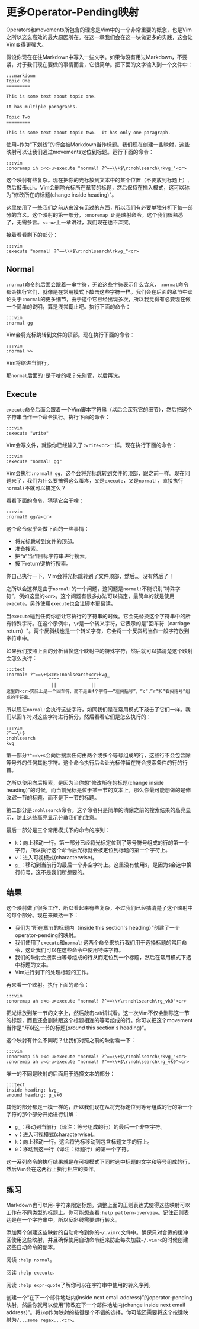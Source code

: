 更多Operator-Pending映射
==============================

Operators和movements所包含的理念是Vim中的一个非常重要的概念，也是Vim之所以这么高效的最大原因所在。在这一章我们会在这一块做更多的实践，这会让Vim变得更强大。

假设你现在在往Markdown中写入一些文字。如果你没有用过Markdown，不要紧，对于我们现在要做的事情而言，它很简单。把下面的文字输入到一个文件中：

    :::markdown
    Topic One
    =========

    This is some text about topic one.

    It has multiple paragraphs.

    Topic Two
    =========

    This is some text about topic two.  It has only one paragraph.

使用`=`作为“下划线”的行会被Markdown当作标题。我们现在创建一些映射，这些映射可以让我们通过movements定位到标题。运行下面的命令：

    :::vim
    :onoremap ih :<c-u>execute "normal! ?^==\\+$\r:nohlsearch\rkvg_"<cr>

这个映射有些复杂。现在把你的光标放到文本中的某个位置（不要放到标题上）,然后敲击`cih`。Vim会删除光标所在章节的标题，然后保持在插入模式，这可以称为"修改所在的标题(change inside heading)"。

这里使用了一些我们之前从来没有见过的东西，所以我们有必要单独分析下每一部分的含义。这个映射的第一部分，`:onoremap ih`是映射命令，这个我们很熟悉了，无需多言。`<c-u>`上一章讲过，我们现在也不深究。

接着看看剩下的部分：

    :::vim
    :execute "normal! ?^==\\+$\r:nohlsearch\rkvg_"<cr>

Normal
------

`:normal`命令的后面会跟着一串字符，无论这些字符表示什么含义，`:normal`命令都会执行它们，就像是在常用模式下敲击这些字符一样。我们会在后面的章节中谈论关于`:normal`的更多细节，由于这个它已经出现多次，所以我觉得有必要现在做一个简单的说明，算是浅尝辄止吧。执行下面的命令：

    :::vim
    :normal gg

Vim会将光标跳转到文件的顶部。现在执行下面的命令：

    :::vim
    :normal >>

Vim将缩进当前行。

那`normal`后面的`!`是干啥的呢？先别管，以后再说。

Execute
-------

`execute`命令后面会跟着一个Vim脚本字符串（以后会深究它的细节），然后把这个字符串当作一个命令执行。执行下面的命令：

    :::vim
    :execute "write"

Vim会写文件，就像你已经输入了`:write<cr>`一样。现在执行下面的命令：

    :::vim
    :execute "normal! gg"

Vim会执行`:normal! gg`，这个会将光标跳转到文件的顶部，跟之前一样。现在问题来了，我们为什么要搞得这么蛋疼，又是`execute`，又是`normal!`，直接执行`normal!`不就可以搞定么？

看看下面的命令，猜猜它会干啥：

    :::vim
    :normal! gg/a<cr>

这个命令似乎会做下面的一些事情：

* 将光标跳转到文件的顶部。
* 准备搜索。
* 把“a”当作目标字符串进行搜索。
* 按下return键执行搜索。

你自己执行一下，Vim会将光标跳转到了文件顶部，然后。。没有然后了！

之所以会这样是由于`normal!`的一个问题，这问题是`normal!`不能识别“特殊字符”，例如这里的`<cr>`。这个问题有很多办法可以搞定，最简单的就是使用`execute`，另外使用`execute`也会让脚本更易读。

当`execute`碰到任何你想让它执行的字符串的时候。它会先替换这个字符串中的所有特殊字符。在这个示例中，`\r`是一个转义字符，它表示的是"回车符（carriage return）"。两个反斜线也是一个转义字符，它会将一个反斜线当作一般字符放到字符串中。

如果我们按照上面的分析替换这个映射中的特殊字符，然后就可以搞清楚这个映射会怎么执行：

    :::text
    :normal! ?^==\+$<cr>:nohlsearch<cr>kvg_
                    ^^^^           ^^^^
                     ||             ||
    这里的<cr>实际上是一个回车符，而不是由4个字符——“左尖括号”，“c“，”r“和“右尖括号”组成的字符串。

所以现在`normal!`会执行这些字符，如同我们是在常用模式下敲击了它们一样。我们以回车符对这些字符进行拆分，然后看看它们是怎么执行的：

    :::vim
    ?^==\+$
    :nohlsearch
    kvg_

第一部分`?^==\+$`会向后搜索任何由两个或多个等号组成的行，这些行不会包含除等号外的任何其他字符。这个命令执行后会让光标停留在符合搜索条件的行的行首。

之所以使用向后搜索，是因为当你想“修改所在的标题(change inside heading)”的时候，而当前光标是位于某一节的文本上，那么你最可能想做的是修改*这*一节的标题，而不是下一节的标题。

第二部分是`:nohlsearch`命令。这个命令只是简单的清除之前的搜索结果的高亮显示，防止这些高亮显示分散我们的注意。

最后一部分是三个常用模式下的命令的序列：

* `k`：向上移动一行。第一部分已经将光标定位到了等号符号组成的行的第一个字符，所以执行这个命令后光标就会被定位到标题的第一个字符上。
* `v`：进入可视模式(characterwise)。
* `g_`：移动到当前行的最后一个非空字符上。这里没有使用`$`，是因为`$`会选中换行符号，这不是我们所想要的。

结果
-------

这个映射做了很多工作，所以看起来有些复杂，不过我们已经搞清楚了这个映射中的每个部分。现在来概括一下：

* 我们为“所在章节的标题内（inside this section's heading）”创建了一个operator-pending的映射。
* 我们使用了`execute`和`normal!`这两个命令来执行我们用于选择标题的常用命令，这让我们可以在这些命令中使用特殊字符。
* 我们的映射会搜索由等号组成的行从而定位到一个标题，然后在常用模式下选中标题的文本。
* Vim进行剩下的处理标题的工作。

再来看一个映射。执行下面的命令：

    :::vim
    :onoremap ah :<c-u>execute "normal! ?^==\\+\r:nohlsearch\rg_vk0"<cr>

把光标放到某一节的文字上，然后敲击`cah`试试看。这一次Vim不仅会删除这一节的标题，而且还会删除跟这个标题相连的等号组成的行。你可以把这个movement当作是“*环绕*这一节的标题(*around* this section's heading)“。

这个映射有什么不同呢？让我们对照之前的映射看一下：

    :::vim
    :onoremap ih :<c-u>execute "normal! ?^==\\+$\r:nohlsearch\rkvg_"<cr>
    :onoremap ah :<c-u>execute "normal! ?^==\\+$\r:nohlsearch\rg_vk0"<cr>

唯一的不同是映射的后面用于选择文本的部分：

    :::text
    inside heading: kvg_
    around heading: g_vk0

其他的部分都是一模一样的，所以我们现在从将光标定位到等号组成的行的第一个字符的那个部分开始进行讲解：

* `g_`：移动到当前行（译注：等号组成的行）的最后一个非空字符。
* `v`：进入可视模式(characterwise)。
* `k`：向上移动一行。这会将光标移动到包含标题文字的行上。
* `0`：移动到这一行（译注：标题行）的第一个字符。

这一系列命令的执行结果就是在可视模式下同时选中标题的文字和等号组成的行，然后Vim会在这两行上执行相应的操作。

练习
---------

Markdown也可以用`-`字符来限定标题。调整上面的正则表达式使得这些映射可以工作在不同类型的标题上。你可能想查看`:help pattern-overview`。记住正则表达是在一个字符串中，所以反斜线需要进行转义。

添加两个创建这些映射的自动命令到你的`~/.vimrc`文件中。确保只对合适的缓冲区使用这些映射，并且确保使用自动命令组来防止每次加载`~/.vimrc`的时候创建这些自动命令的副本。

阅读 `:help normal`。

阅读 `:help execute`。

阅读 `:help expr-quote`了解你可以在字符串中使用的转义序列。

创建一个“在下一个邮件地址内(inside next email address)”的operator-pending映射，然后你就可以使用“修改在下一个邮件地址内(change inside next email address)”。将`in@`作为映射的按键是个不错的选择。你可能还需要将这个按键映射为`/...some regex...<cr>`。

